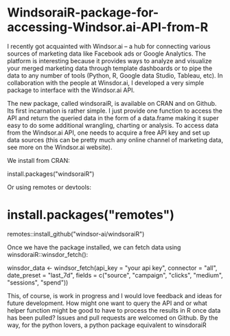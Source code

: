 # WindsoraiR-package-for-accessing-Windsor.ai-API-from-R

I recently got acquainted with Windsor.ai – a hub for connecting various sources of marketing data like Facebook ads or Google Analytics. The platform is interesting because it provides ways to analyze and visualize your merged marketing data through template dashboards or to pipe the data to any number of tools (Python, R, Google data Studio, Tableau, etc). In collaboration with the people at Winsdor.ai, I developed a very simple package to interface with the Windsor.ai API.

The new package, called windsoraiR, is available on CRAN and on Github. Its first incarnation is rather simple. I just provide one function to access the API and return the queried data in the form of a data.frame making it super easy to do some additional wrangling, charting or analysis. To access data from the Windsor.ai API, one needs to acquire a free API key and set up data sources (this can be pretty much any online channel of marketing data, see more on the Windsor.ai website).

We install from CRAN:

install.packages("windsoraiR")

Or using remotes or devtools:

# install.packages("remotes")
remotes::install_github("windsor-ai/windsoraiR")

Once we have the package installed, we can fetch data using winsdoraiR::winsdor_fetch():

winsdor_data <- 
windsor_fetch(api_key = "your api key",
 connector = "all",
 date_preset = "last_7d",
 fields = c("source", "campaign", "clicks",
            "medium", "sessions", "spend"))

This, of course, is work in progress and I would love feedback and ideas for future development. How might one want to query the API and or what helper function might be good to have to process the results in R once data has been pulled? Issues and pull requests are welcomed on Github. By the way, for the python lovers, a python package equivalent to winsdoraiR 
